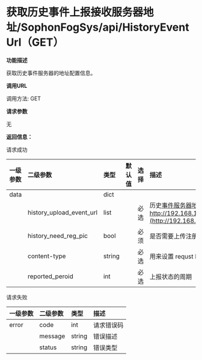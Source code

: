 # 获取历史事件上报接收服务器地址/SophonFogSys/api/HistoryEventUrl（GET）

**功能描述**

获取历史事件服务器的地址配置信息。

**调用URL**

调用方法: GET

**请求参数**

无

**返回信息：**

请求成功

| 一级参数 | 二级参数 | 类型 | 默认值 | 选择 | 描述 | 举例 |
| :--- | :--- | :--- | :--- | :--- | :--- | :--- |
| data |  | dict |  |  |  |  |
|  | history\_upload\_event\_url | list |  | 必选 | 历史[事件服务器地址列表，格式： https/\[http\]://ip:port/api](http://ipport/)[ 。举例：http://192.168.1.100:9828/EventServer/api/](http://192.168.1.100:9828/EventServer/api/SophonFogRelEvent)SophonFogHistoryEvent |  |
|  | history\_need\_reg\_pic | bool |  | 必须 | 是否需要上传注册照片 |  |
|  | content-type | string |  | 必选 | 用来设置 requst 时以哪一种content type发送，参数为：\[json,form-data\] |  |
|  | reported\_peroid | int |  | 必选 | 上报状态的周期 |  |

请求失败

| 一级参数 | 二级参数 | 类型 | 描述 |
| :--- | :--- | :--- | :--- |
| error | code | int | 请求错误码 |
|  | message | string | 错误描述 |
|  | status | string | 错误类型 |


